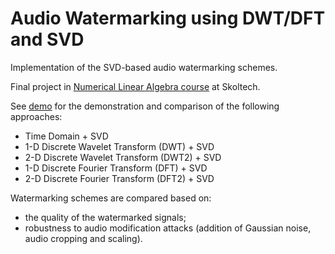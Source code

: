 # Audio Watermarking using DWT/DFT and SVD

Implementation of the SVD-based audio watermarking schemes.

Final project in [Numerical Linear Algebra course](https://nla.skoltech.ru) at Skoltech.

See [demo](demo.ipynb) for the demonstration and comparison of the following approaches:

* Time Domain + SVD
* 1-D Discrete Wavelet Transform (DWT) + SVD
* 2-D Discrete Wavelet Transform (DWT2) + SVD
* 1-D Discrete Fourier Transform (DFT) + SVD
* 2-D Discrete Fourier Transform (DFT2) + SVD

Watermarking schemes are compared based on:
* the quality of the watermarked signals;
* robustness to audio modification attacks (addition of Gaussian noise, audio cropping and scaling). 


